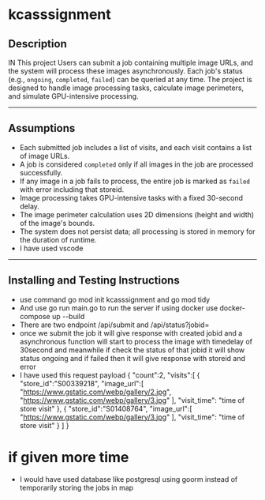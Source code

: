 # kcasssignment 

## Description
IN This project Users can submit a job containing multiple image URLs, and the system will process these images asynchronously. Each job's status (e.g., `ongoing`, `completed`, `failed`) can be queried at any time. The project is designed to handle image processing tasks, calculate image perimeters, and simulate GPU-intensive processing.

---

## Assumptions
- Each submitted job includes a list of visits, and each visit contains a list of image URLs.
- A job is considered `completed` only if all images in the job are processed successfully.
- If any image in a job fails to process, the entire job is marked as `failed` with error including that storeid.
- Image processing takes GPU-intensive tasks with a fixed 30-second delay.
- The image perimeter calculation uses 2D dimensions (height and width) of the image's bounds.
- The system does not persist data; all processing is stored in memory for the duration of runtime.
- I have used vscode 
---
## Installing and Testing Instructions

- use command go mod init kcasssignment and go mod tidy 
- And use go run main.go to run the server if using docker use docker-compose up --build
- There are two endpoint /api/submit and /api/status?jobid=
- once we submit the job it will give response with created jobid and a asynchronous function will start to process the image with timedelay of 30second and meanwhile if check the status of that jobid it will show status ongoing and if failed then it will give response with storeid and error
- I have used this request payload {
   "count":2,
   "visits":[
      {
         "store_id":"S00339218",
         "image_url":[
            "https://www.gstatic.com/webp/gallery/2.jpg",
            "https://www.gstatic.com/webp/gallery/3.jpg"
         ],
         "visit_time": "time of store visit"
      },
      {
         "store_id":"S01408764",
         "image_url":[
            "https://www.gstatic.com/webp/gallery/3.jpg"
         ],
         "visit_time": "time of store visit"
      }
   ]
}


# if given more time
- I would have used database like postgresql using goorm instead of temporarily storing the jobs in map

